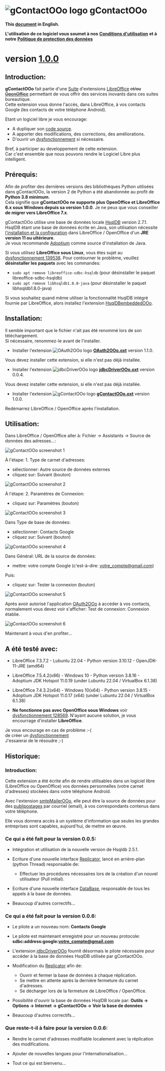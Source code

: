 # ![gContactOOo logo][1] gContactOOo

**This [document][2] in English.**

**L'utilisation de ce logiciel vous soumet à nos** [**Conditions d'utilisation**][3] **et à notre** [**Politique de protection des données**][4]

# version [1.0.0][5]

## Introduction:

**gContactOOo** fait partie d'une [Suite][6] d'extensions [LibreOffice][7] ~~et/ou [OpenOffice][8]~~ permettant de vous offrir des services inovants dans ces suites bureautique.  
Cette extension vous donne l'accès, dans LibreOffice, à vos contacts Google (les contacts de votre téléphone Android).

Etant un logiciel libre je vous encourage:
- A dupliquer son [code source][9].
- A apporter des modifications, des corrections, des améliorations.
- D'ouvrir un [dysfonctionnement][10] si nécessaire.

Bref, à participer au developpement de cette extension.  
Car c'est ensemble que nous pouvons rendre le Logiciel Libre plus intelligent.

## Prérequis:

Afin de profiter des dernières versions des bibliothèques Python utilisées dans gContactOOo, la version 2 de Python a été abandonnée au profit de **Python 3.8 minimum**.  
Cela signifie que **gContactOOo ne supporte plus OpenOffice et LibreOffice 6.x sous Windows depuis sa version 1.0.0**.
Je ne peux que vous conseiller **de migrer vers LibreOffice 7.x**.

gContactOOo utilise une base de données locale [HsqlDB][12] version 2.7.1.  
HsqlDB étant une base de données écrite en Java, son utilisation nécessite [l'installation et la configuration][13] dans LibreOffice / OpenOffice d'un **JRE version 11 ou ultérieure**.  
Je vous recommande [Adoptium][14] comme source d'installation de Java.

Si vous utilisez **LibreOffice sous Linux**, vous êtes sujet au [dysfonctionnement 139538][15]. Pour contourner le problème, veuillez **désinstaller les paquets** avec les commandes:
- `sudo apt remove libreoffice-sdbc-hsqldb` (pour désinstaller le paquet libreoffice-sdbc-hsqldb)
- `sudo apt remove libhsqldb1.8.0-java` (pour désinstaller le paquet libhsqldb1.8.0-java)

Si vous souhaitez quand même utiliser la fonctionnalité HsqlDB intégré fournie par LibreOffice, alors installez l'extension [HsqlDBembeddedOOo][16].  

## Installation:

Il semble important que le fichier n'ait pas été renommé lors de son téléchargement.  
Si nécessaire, renommez-le avant de l'installer.

- Installer l'extension ![OAuth2OOo logo][17] **[OAuth2OOo.oxt][18]** version 1.1.0.

Vous devez installer cette extension, si elle n'est pas déjà installée.

- Installer l'extension ![jdbcDriverOOo logo][19] **[jdbcDriverOOo.oxt][20]** version 0.0.4.

Vous devez installer cette extension, si elle n'est pas déjà installée.

- Installer l'extension ![gContactOOo logo][1] **[gContactOOo.oxt][21]** version 1.0.0.

Redémarrez LibreOffice / OpenOffice après l'installation.

## Utilisation:

Dans LibreOffice / OpenOffice aller à: Fichier -> Assistants -> Source de données des adresses...:

![gContactOOo screenshot 1][22]

À l'étape: 1. Type de carnet d'adresses:
- sélectionner: Autre source de données externes
- cliquez sur: Suivant (bouton)

![gContactOOo screenshot 2][23]

À l'étape: 2. Paramètres de Connexion:
- cliquez sur: Paramètres (bouton)

![gContactOOo screenshot 3][24]

Dans Type de base de données:
- sélectionner: Contacts Google
- cliquez sur: Suivant (bouton)

![gContactOOo screenshot 4][25]

Dans Général: URL de la source de données:
- mettre: votre compte Google (c'est-à-dire: votre_compte@gmail.com)

Puis:
- cliquez sur: Tester la connexion (bouton)

![gContactOOo screenshot 5][26]

Après avoir autorisé l'application [OAuth2OOo][27] à accéder à vos contacts, normalement vous devez voir s'afficher: Test de connexion: Connexion établie.

![gContactOOo screenshot 6][28]

Maintenant à vous d'en profiter...

## A été testé avec:

* LibreOffice 7.3.7.2 - Lubuntu 22.04 - Python version 3.10.12 - OpenJDK-11-JRE (amd64)

* LibreOffice 7.5.4.2(x86) - Windows 10 - Python version 3.8.16 - Adoptium JDK Hotspot 11.0.19 (under Lubuntu 22.04 / VirtualBox 6.1.38)

* LibreOffice 7.4.3.2(x64) - Windows 10(x64) - Python version 3.8.15  - Adoptium JDK Hotspot 11.0.17 (x64) (under Lubuntu 22.04 / VirtualBox 6.1.38)

* **Ne fonctionne pas avec OpenOffice sous Windows** voir [dysfonctionnement 128569][11]. N'ayant aucune solution, je vous encourrage d'installer **LibreOffice**.

Je vous encourage en cas de problème :-(  
de créer un [dysfonctionnement][10]  
J'essaierai de le résoudre ;-)

## Historique:

### Introduction:

Cette extension a été écrite afin de rendre utilisables dans un logiciel libre (LibreOffice ou OpenOffice) vos données personnelles (votre carnet d'adresses) stockées dans votre téléphone Android.

Avec l'extension [smtpMailerOOo][29], elle peut être la source de données pour des [publipostages][30] par courriel (email), à vos correspondants contenus dans votre téléphone.

Elle vous donnera accès à un système d'information que seules les grandes entreprises sont capables, aujourd'hui, de mettre en œuvre.

### Ce qui a été fait pour la version 0.0.5:

- Intégration et utilisation de la nouvelle version de Hsqldb 2.5.1.

- Ecriture d'une nouvelle interface [Replicator][31], lancé en arrière-plan (python Thread) responsable de:

    - Effectuer les procédures nécessaires lors de la création d'un nouvel utilisateur (Pull initial).

- Ecriture d'une nouvelle interface [DataBase][32], responsable de tous les appels à la base de données.

- Beaucoup d'autres correctifs...

### Ce qui a été fait pour la version 0.0.6:

- Le pilote a un nouveau nom: **Contacts Google**

- Le pilote est maintenant enregistré pour un nouveau protocole: **sdbc:address:google:votre_compte@gmail.com**

- L'extension [jdbcDriverOOo][20] fournit désormais le pilote nécessaire pour accéder à la base de données HsqlDB utilisée par gContactOOo.

- Modification du [Replicator][31] afin de:
    - Ouvrir et fermer la base de données à chaque réplication.
    - Se mettre en attente après la dernière fermeture du carnet d'adresses.
    - Se décharger lors de la fermeture de LibreOffice / OpenOffice.

- Possibilité d'ouvrir la base de données HsqlDB locale par: **Outils -> Options -> Internet -> gContactOOo -> Voir la base de données**

- Beaucoup d'autres correctifs...

### Que reste-t-il à faire pour la version 0.0.6:

- Rendre le carnet d'adresses modifiable localement avec la réplication des modifications.

- Ajouter de nouvelles langues pour l'internationalisation...

- Tout ce qui est bienvenu...

[1]: <img/gContactOOo.png>
[2]: <https://prrvchr.github.io/gContactOOo>
[3]: <https://prrvchr.github.io/gContactOOo/source/gContactOOo/registration/TermsOfUse_fr>
[4]: <https://prrvchr.github.io/gContactOOo/source/gContactOOo/registration/PrivacyPolicy_fr>
[5]: <https://prrvchr.github.io/gContactOOo#historical>
[6]: <https://prrvchr.github.io/README_fr>
[7]: <https://fr.libreoffice.org/download/telecharger-libreoffice/>
[8]: <https://www.openoffice.org/fr/Telecharger/>
[9]: <https://github.com/prrvchr/gContactOOo>
[10]: <https://github.com/prrvchr/gContactOOo/issues/new>
[11]: <https://bz.apache.org/ooo/show_bug.cgi?id=128569>
[12]: <http://hsqldb.org/>
[13]: <https://wiki.documentfoundation.org/Documentation/HowTo/Install_the_correct_JRE_-_LibreOffice_on_Windows_10/fr>
[14]: <https://adoptium.net/releases.html?variant=openjdk11>
[15]: <https://bugs.documentfoundation.org/show_bug.cgi?id=139538>
[16]: <https://prrvchr.github.io/HsqlDBembeddedOOo/README_fr>
[17]: <https://prrvchr.github.io/OAuth2OOo/img/OAuth2OOo.png>
[18]: <https://github.com/prrvchr/OAuth2OOo/raw/master/OAuth2OOo.oxt>
[19]: <https://prrvchr.github.io/jdbcDriverOOo/img/jdbcDriverOOo.png>
[20]: <https://github.com/prrvchr/jdbcDriverOOo/raw/master/source/jdbcDriverOOo/dist/jdbcDriverOOo.oxt>
[21]: <https://github.com/prrvchr/gContactOOo/raw/master/source/gContactOOo/dist/gContactOOo.oxt>
[22]: <img/gContactOOo-1.png>
[23]: <img/gContactOOo-2.png>
[24]: <img/gContactOOo-3.png>
[25]: <img/gContactOOo-4.png>
[26]: <img/gContactOOo-5.png>
[27]: <https://prrvchr.github.io/OAuth2OOo/README_fr>
[28]: <img/gContactOOo-6.png>
[29]: <https://github.com/prrvchr/smtpMailerOOo/blob/master/source/smtpMailerOOo/dist/smtpMailerOOo.oxt>
[30]: <https://en.wikipedia.org/wiki/Mail_merge>
[31]: <https://github.com/prrvchr/gContactOOo/blob/master/uno/lib/uno/addressbook/replicator.py>
[32]: <https://github.com/prrvchr/gContactOOo/blob/master/uno/lib/uno/addressbook/database.py>
